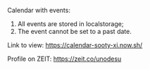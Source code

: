 Calendar with events:
1. All events are stored in localstorage;
2. The event cannot be set to a past date.

Link to view: https://calendar-sooty-xi.now.sh/

Profile on ZEIT: https://zeit.co/unodesu

